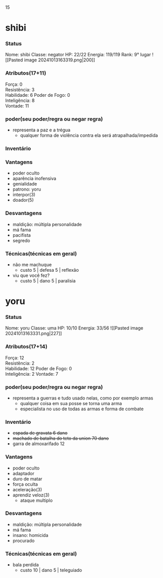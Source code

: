 15
# shibi
### Status
Nome: shibi
Classe: negator
HP: 22/22
Energia: 119/119 
Rank: 9° lugar
![[Pasted image 20241013163319.png|200]]
### Atributos(17+11) 
Força: 0   
Resistência: 3    
Habilidade: 6
Poder de Fogo: 0  
Inteligência: 8  
Vontade: 11  
### poder(seu poder/regra ou negar regra)
- representa a paz e a trégua
	- qualquer forma de violência contra ela será atrapalhada/impedida
### Inventário  


### Vantagens
- poder oculto
- aparência inofensiva
- genialidade
- patrono: yoru
- interpor(3)
- doador(5)

### Desvantagens 
- maldição: múltipla personalidade
- má fama
- pacifista
- segredo

### Técnicas(técnicas em geral)
- não me machuque
	- custo 5 | defesa 5 | reflexão
- viu que você fez?
	- custo 5 | dano 5 | paralisia

# yoru
### Status
Nome: yoru
Classe: uma
HP: 10/10
Energia: 33/56
![[Pasted image 20241013163331.png|227]]
### Atributos(17+14) 
Força: 12  
Resistência: 2    
Habilidade: 12
Poder de Fogo: 0  
Inteligência: 2 
Vontade: 7  

### poder(seu poder/regra ou negar regra)
- representa a guerras e tudo usado nelas, como por exemplo armas
	- qualquer coisa em sua posse se torna uma arma
	- especialista no uso de todas as armas e forma de combate

### Inventário  
- ~~espada de gravata 6 dano~~
- ~~machado de batalha do teto da union 70 dano~~
- garra de almoxarifado 12


### Vantagens
- poder oculto
- adaptador
- duro de matar
- força oculta
- aceleração(3)
- aprendiz veloz(3)
	- ataque multiplo


### Desvantagens 
- maldição: múltipla personalidade
- má fama
- insano: homicida
- procurado

### Técnicas(técnicas em geral)
- bala perdida
	- custo 10 | dano 5 | teleguiado